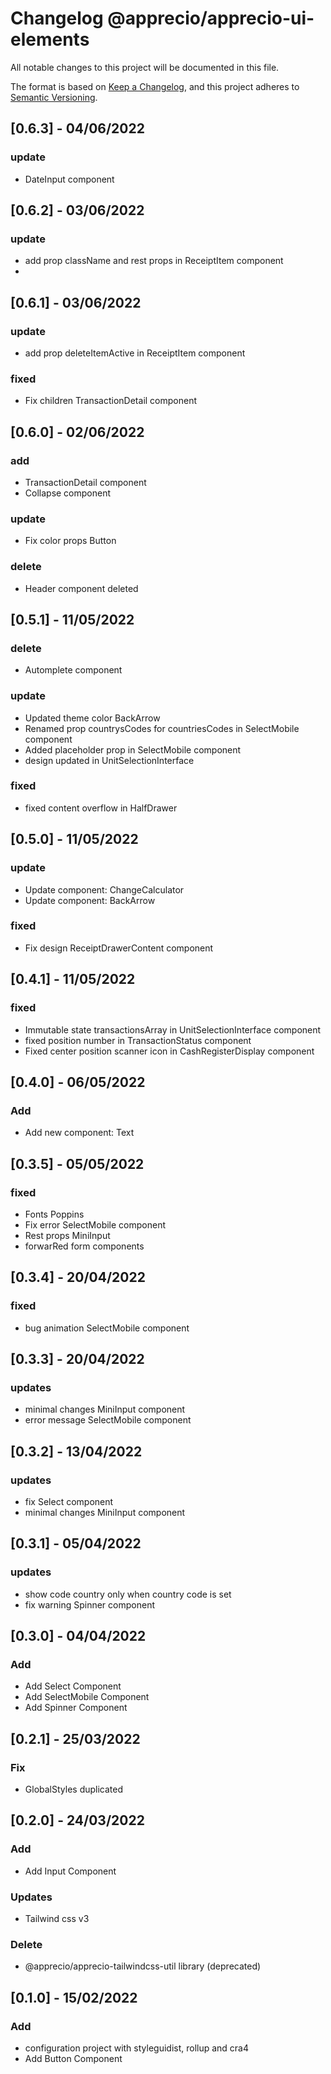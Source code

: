 # Changelog @apprecio/apprecio-ui-elements

All notable changes to this project will be documented in this file.

The format is based on [Keep a Changelog](https://keepachangelog.com/en/1.0.0/),
and this project adheres to [Semantic Versioning](https://semver.org/spec/v2.0.0.html).
## [0.6.3] - 04/06/2022
### update
- DateInput component

## [0.6.2] - 03/06/2022
### update
- add prop className and rest props in ReceiptItem component
- 
## [0.6.1] - 03/06/2022
### update
- add prop deleteItemActive in ReceiptItem component
### fixed
- Fix children TransactionDetail component

## [0.6.0] - 02/06/2022
### add
- TransactionDetail component
- Collapse component
### update
- Fix color props Button
### delete
- Header component deleted

## [0.5.1] - 11/05/2022
### delete
- Automplete component
### update
- Updated theme color BackArrow
- Renamed prop countrysCodes for countriesCodes in SelectMobile component
- Added placeholder prop in SelectMobile component
- design updated in UnitSelectionInterface
### fixed
- fixed content overflow in HalfDrawer

## [0.5.0] - 11/05/2022
### update
- Update component: ChangeCalculator
- Update component: BackArrow
### fixed
- Fix design ReceiptDrawerContent component

## [0.4.1] - 11/05/2022
### fixed
- Immutable state transactionsArray in UnitSelectionInterface component
- fixed position number in TransactionStatus component
- Fixed center position scanner icon in CashRegisterDisplay component

## [0.4.0] - 06/05/2022
### Add
- Add new component: Text

## [0.3.5] - 05/05/2022
### fixed
- Fonts Poppins
- Fix error SelectMobile component
- Rest props MiniInput
- forwarRed form components

## [0.3.4] - 20/04/2022
### fixed
- bug animation SelectMobile component

## [0.3.3] - 20/04/2022
### updates
- minimal changes MiniInput component
- error message SelectMobile component

## [0.3.2] - 13/04/2022
### updates
- fix Select component
- minimal changes MiniInput component

## [0.3.1] - 05/04/2022
### updates
- show code country only when country code is set
- fix warning Spinner component

## [0.3.0] - 04/04/2022
### Add
- Add Select Component
- Add SelectMobile Component
- Add Spinner Component

## [0.2.1] - 25/03/2022
### Fix
- GlobalStyles duplicated

## [0.2.0] - 24/03/2022
### Add
- Add Input Component
### Updates
- Tailwind css v3
### Delete
- @apprecio/apprecio-tailwindcss-util library (deprecated)

## [0.1.0] - 15/02/2022
### Add
- configuration project with styleguidist, rollup and cra4
- Add Button Component
